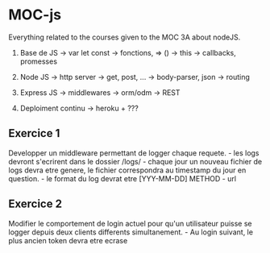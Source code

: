 # MOC-js
Everything related to the courses given to the MOC 3A about nodeJS.

1) Base de JS
  -> var let const
  -> fonctions, => ()
  -> this
  -> callbacks, promesses

2) Node JS
  -> http server
  -> get, post, ...
  -> body-parser, json
  -> routing

3) Express JS
  -> middlewares
  -> orm/odm
  -> REST

4) Deploiment continu
  -> heroku + ???





Exercice 1 
-----------------
Developper un middleware permettant de logger chaque requete.
    - les logs devront s'ecrirent dans le dossier /logs/
    - chaque jour un nouveau fichier de logs devra etre genere, le fichier correspondra au timestamp du jour en question.
    - le format du log devrat etre [YYY-MM-DD] METHOD - url
    
    
Exercice 2 
-----------------
Modifier le comportement de login actuel pour qu'un utilisateur puisse se logger depuis deux clients differents simultanement.
    - Au login suivant, le plus ancien token devra etre ecrase
    
    
    
    
    
    
    
   